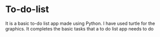 # To-do-list
It is a basic to-do list app made using Python. I have used turtle for the graphics. It completes the basic tasks that a to do list app needs to do
